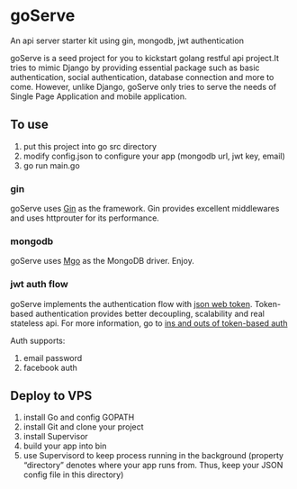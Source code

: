 # goServe
An api server starter kit using gin, mongodb, jwt authentication

goServe is a seed project for you to kickstart golang restful api project.It tries to mimic Django by providing essential package such as basic authentication, social authentication, database connection and more to come. However, unlike Django, goServe only tries to serve the needs of Single Page Application and mobile application. 

## To use
1. put this project into go src directory
2. modify config.json to configure your app (mongodb url, jwt key, email)
3. go run main.go

### gin
goServe uses [Gin](https://github.com/gin-gonic/gin "gin-gonic") as the framework. Gin provides excellent middlewares and uses httprouter for its performance.

### mongodb
goServe uses [Mgo](https://github.com/go-mgo/mgo "mgo") as the MongoDB driver. Enjoy.

### jwt auth flow
goServe implements the authentication flow with [json web token](https://github.com/dgrijalva/jwt-go "jwt").
Token-based authentication provides better decoupling, scalability and real stateless api. For more information, go to [ins and outs of token-based auth](https://scotch.io/tutorials/the-ins-and-outs-of-token-based-authentication)

Auth supports:

1. email password
2. facebook auth 

## Deploy to VPS
1. install Go and config GOPATH
2. install Git and clone your project
3. install Supervisor
4. build your app into bin 
5. use Supervisord to keep process running in the background (property “directory” denotes where your app runs from. Thus, keep your JSON config file in this directory)
